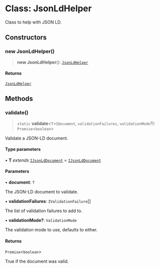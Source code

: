 # Class: JsonLdHelper

Class to help with JSON LD.

## Constructors

### new JsonLdHelper()

> **new JsonLdHelper**(): [`JsonLdHelper`](JsonLdHelper.md)

#### Returns

[`JsonLdHelper`](JsonLdHelper.md)

## Methods

### validate()

> `static` **validate**\<`T`\>(`document`, `validationFailures`, `validationMode`?): `Promise`\<`boolean`\>

Validate a JSON-LD document.

#### Type parameters

• **T** *extends* [`IJsonLdDocument`](../type-aliases/IJsonLdDocument.md) = [`IJsonLdDocument`](../type-aliases/IJsonLdDocument.md)

#### Parameters

• **document**: `T`

The JSON-LD document to validate.

• **validationFailures**: `IValidationFailure`[]

The list of validation failures to add to.

• **validationMode?**: `ValidationMode`

The validation mode to use, defaults to either.

#### Returns

`Promise`\<`boolean`\>

True if the document was valid.
